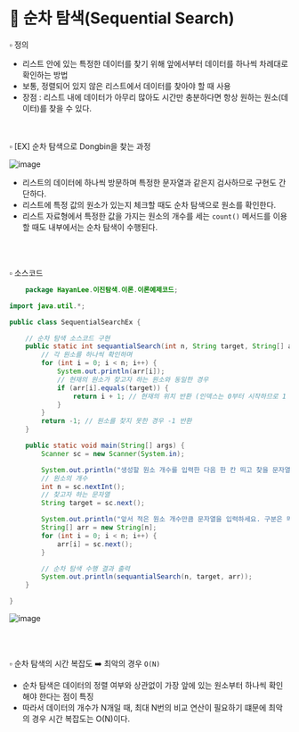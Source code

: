 # 📂 순차 탐색(Sequential Search)
▫️ 정의
- 리스트 안에 있는 특정한 데이터를 찾기 위해 앞에서부터 데이터를 하나씩 차례대로 확인하는 방법
- 보통, 정렬되어 있지 않은 리스트에서 데이터를 찾아야 할 때 사용
- 장점 : 리스트 내에 데이터가 아무리 많아도 시간만 충분하다면 항상 원하는 원소(데이터)를 찾을 수 있다.

<br>
<br>
▫️ [EX] 순차 탐색으로 Dongbin을 찾는 과정

![image](https://github.com/hayannn/2L24-Algo-Study/assets/102213509/7196200e-cb84-48da-8868-e5c9e1e14906)

- 리스트의 데이터에 하나씩 방문하며 특정한 문자열과 같은지 검사하므로 구현도 간단하다.
- 리스트에 특정 값의 원소가 있는지 체크할 때도 순차 탐색으로 원소를 확인한다.
- 리스트 자료형에서 특정한 값을 가지는 원소의 개수를 세는 ```count()``` 메서드를 이용할 때도 내부에서는 순차 탐색이 수행된다.


<br>
<br>

▫️ 소스코드

```java
    package HayanLee.이진탐색.이론.이론예제코드;

import java.util.*;

public class SequentialSearchEx {

    // 순차 탐색 소스코드 구현
    public static int sequantialSearch(int n, String target, String[] arr) {
        // 각 원소를 하나씩 확인하며
        for (int i = 0; i < n; i++) {
            System.out.println(arr[i]);
            // 현재의 원소가 찾고자 하는 원소와 동일한 경우
            if (arr[i].equals(target)) {
                return i + 1; // 현재의 위치 반환 (인덱스는 0부터 시작하므로 1 더하기)
            }
        }
        return -1; // 원소를 찾지 못한 경우 -1 반환
    }

    public static void main(String[] args) {
        Scanner sc = new Scanner(System.in);

        System.out.println("생성할 원소 개수를 입력한 다음 한 칸 띄고 찾을 문자열을 입력하세요.");
        // 원소의 개수
        int n = sc.nextInt();
        // 찾고자 하는 문자열
        String target = sc.next();

        System.out.println("앞서 적은 원소 개수만큼 문자열을 입력하세요. 구분은 띄어쓰기 한 칸으로 합니다.");
        String[] arr = new String[n];
        for (int i = 0; i < n; i++) {
            arr[i] = sc.next();
        }

        // 순차 탐색 수행 결과 출력
        System.out.println(sequantialSearch(n, target, arr));
    }

}

```

![image](https://github.com/hayannn/2L24-Algo-Study/assets/102213509/cc3e6fe3-802b-4229-9c37-9c6b6d30155d)

<br>
<br>

▫️ 순차 탐색의 시간 복잡도 ➡️ 최악의 경우 ```O(N)```
- 순차 탐색은 데이터의 정렬 여부와 상관없이 가장 앞에 있는 원소부터 하나씩 확인해야 한다는 점이 특징
- 따라서 데이터의 개수가 N개일 때, 최대 N번의 비교 연산이 필요하기 떄문에 최악의 경우 시간 복잡도는 O(N)이다.
